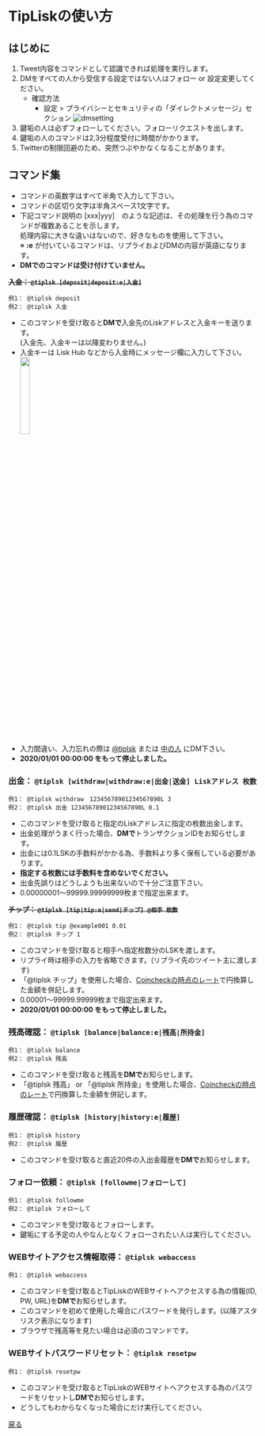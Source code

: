 # TipLiskの使い方

## はじめに
1. Tweet内容をコマンドとして認識できれば処理を実行します。
2. DMをすべての人から受信する設定ではない人はフォロー or 設定変更してください。
   - 確認方法
     - 設定 > プライバシーとセキュリティの「ダイレクトメッセージ」セクション
       ![dmsetting](https://lisknonanika.github.io/tiplsk-doc/img/dmsetting.png)
3. 鍵垢の人は必ずフォローしてください。フォローリクエストを出します。
4. 鍵垢の人のコマンドは2,3分程度受付に時間がかかります。
5. Twitterの制限回避のため、突然つぶやかなくなることがあります。

## コマンド集
- コマンドの英数字はすべて半角で入力して下さい。 
- コマンドの区切り文字は半角スペース1文字です。
- 下記コマンド説明の [xxx|yyy]　のような記述は、その処理を行う為のコマンドが複数あることを示します。<br>
  処理内容に大きな違いはないので、好きなものを使用して下さい。<br>
  ※ **:e** が付いているコマンドは、リプライおよびDMの内容が英語になります。
- **DMでのコマンドは受け付けていません。**

~~**入金： ```@tiplsk [deposit|deposit:e|入金]```**~~
  ```
  例1： @tiplsk deposit
  例2： @tiplsk 入金
  ```
  - このコマンドを受け取ると**DMで**入金先のLiskアドレスと入金キーを送ります。<br>(入金先、入金キーは以降変わりません。)
  - 入金キーは Lisk Hub などから入金時にメッセージ欄に入力して下さい。<br>
    <img src="https://lisknonanika.github.io/tiplsk-doc/img/howto_deposit.png" width="20%" height="20%"/>
  - 入力間違い、入力忘れの際は [@tiplsk](https://twitter.com/tiplsk) または [中の人](https://twitter.com/ys_mdmg) にDM下さい。
  - **2020/01/01 00:00:00 をもって停止しました。**

### 出金： ```@tiplsk [withdraw|withdraw:e|出金|送金] Liskアドレス 枚数```
  ```
  例1： @tiplsk withdraw　12345678901234567890L 3
  例2： @tiplsk 出金 12345678901234567890L 0.1
  ```
  - このコマンドを受け取ると指定のLiskアドレスに指定の枚数出金します。
  - 出金処理がうまく行った場合、**DMで**トランザクションIDをお知らせします。
  - 出金には0.1LSKの手数料がかかる為、手数料より多く保有している必要があります。
  - **指定する枚数には手数料を含めないでください。**
  - 出金先誤りはどうしようも出来ないので十分ご注意下さい。
  - 0.00000001〜99999.99999999枚まで指定出来ます。
  
~~**チップ： ```@tiplsk [tip|tip:e|send|チップ] @相手 枚数```**~~
  ```
  例1： @tiplsk tip @example001 0.01
  例2： @tiplsk チップ 1
  ```
  - このコマンドを受け取ると相手へ指定枚数分のLSKを渡します。
  - リプライ時は相手の入力を省略できます。(リプライ先のツイート主に渡します)
  - 「@tiplsk チップ」を使用した場合、[Coincheckの時点のレート](https://coincheck.com/api/rate/lsk_jpy)で円換算した金額を併記します。
  - 0.00001〜99999.99999枚まで指定出来ます。
  - **2020/01/01 00:00:00 をもって停止しました。**

### 残高確認： ```@tiplsk [balance|balance:e|残高|所持金]```
  ```
  例1： @tiplsk balance
  例2： @tiplsk 残高
  ```
  - このコマンドを受け取ると残高を**DMで**お知らせします。
  - 「@tiplsk 残高」 or 「@tiplsk 所持金」を使用した場合、[Coincheckの時点のレート](https://coincheck.com/api/rate/lsk_jpy)で円換算した金額を併記します。

### 履歴確認： ```@tiplsk [history|history:e|履歴]```
  ```
  例1： @tiplsk history
  例2： @tiplsk 履歴
  ```
  - このコマンドを受け取ると直近20件の入出金履歴を**DMで**お知らせします。
  
### フォロー依頼： ```@tiplsk [followme|フォローして]```
  ```
  例1： @tiplsk followme
  例2： @tiplsk フォローして
  ```
  - このコマンドを受け取るとフォローします。
  - 鍵垢にする予定の人やなんとなくフォローされたい人は実行してください。

### WEBサイトアクセス情報取得： ```@tiplsk webaccess```
  ```
  例1： @tiplsk webaccess
  ```
  - このコマンドを受け取るとTipLiskのWEBサイトへアクセスする為の情報(ID, PW, URL)を**DMで**お知らせします。
  - このコマンドを初めて使用した場合にパスワードを発行します。(以降アスタリスク表示になります)
  - ブラウザで残高等を見たい場合は必須のコマンドです。

### WEBサイトパスワードリセット： ```@tiplsk resetpw```
  ```
  例1： @tiplsk resetpw
  ```
  - このコマンドを受け取るとTipLiskのWEBサイトへアクセスする為のパスワードをリセットし**DMで**お知らせします。
  - どうしてもわからなくなった場合にだけ実行してください。

[戻る](https://lisknonanika.github.io/tiplsk-doc/)
